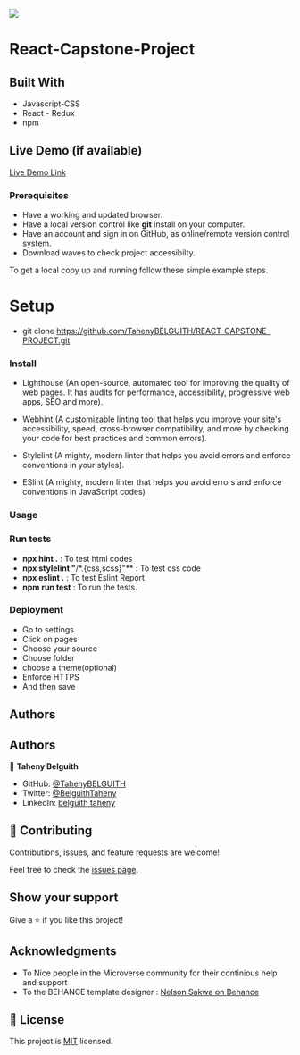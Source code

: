 ![](https://img.shields.io/badge/Microverse-blueviolet)

# React-Capstone-Project

## Built With

- Javascript-CSS
- React - Redux
- npm

## Live Demo (if available)

[Live Demo Link](https://reliable-zabaione-7d9d45/)


### Prerequisites

- Have a working and updated browser.
- Have a local version control like **git** install on your computer.
- Have an account and sign in on GitHub, as online/remote version control system.
- Download waves to check project accessibilty.


To get a local copy up and running follow these simple example steps.


# Setup

- git clone https://github.com/TahenyBELGUITH/REACT-CAPSTONE-PROJECT.git

### Install

- Lighthouse (An open-source, automated tool for improving the quality of web pages. It has audits for performance, accessibility, progressive web apps, SEO and more).

- Webhint (A customizable linting tool that helps you improve your site's accessibility, speed, cross-browser compatibility, and more by checking your code for best practices and common errors).

- Stylelint (A mighty, modern linter that helps you avoid errors and enforce conventions in your styles).

- ESlint (A mighty, modern linter that helps you avoid errors and enforce conventions in JavaScript codes)

### Usage

### Run tests

- **npx hint .** : To test html codes
- **npx stylelint "**/\*.{css,scss}"\*\* : To test css code
- **npx eslint .** : To test Eslint Report
- **npm run test** : To run the tests.

### Deployment

- Go to settings
- Click on pages
- Choose your source
- Choose folder
- choose a theme(optional)
- Enforce HTTPS
- And then save


## Authors

## Authors
👩 **Taheny Belguith**

- GitHub: [@TahenyBELGUITH](https://github.com/TahenyBELGUITH)
- Twitter: [@BelguithTaheny](https://twitter.com/BelguithTaheny)
- LinkedIn: [belguith taheny](https://www.linkedin.com/in/belguith-taheny-47b93a162/)

## 🤝 Contributing

Contributions, issues, and feature requests are welcome!

Feel free to check the [issues page](../../issues/).

## Show your support

Give a ⭐️ if you like this project!

## Acknowledgments

- To Nice people in the Microverse community for their continious help and support
- To the BEHANCE template designer : [Nelson Sakwa on Behance](https://www.behance.net/sakwadesignstudio)


## 📝 License

This project is [MIT](./MIT.md) licensed.
